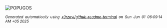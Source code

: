<div align="justify">
<picture>
    <source media="(prefers-color-scheme: dark)" srcset="https://i.ibb.co/4k8Xkm5/output-gif.gif">
    <source media="(prefers-color-scheme: light)" srcset="https://i.ibb.co/4k8Xkm5/output-gif.gif">
    <img alt="POPUGOS" src="https://i.ibb.co/4k8Xkm5/output-gif.gif">
</picture>

<sub><i>Generated automatically using [x0rzavi/github-readme-terminal](https://github.com/x0rzavi/github-readme-terminal) on Sun Jun 01 06:09:14 AM +05 2025</i></sub>
</div>